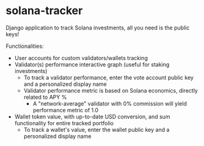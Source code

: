 # solana-tracker
Django application to track Solana investments, all you need is the public keys!

Functionalities:
  - User accounts for custom validators/wallets tracking
  - Validator(s) performance interactive graph (useful for staking investments)
    - To track a validator performance, enter the vote account public key and a personalized display name
    - Validator performance metric is based on Solana economics, directly related to APY %
      - A "network-average" validator with 0% commission will yield performance metric of 1.0
  - Wallet token value, with up-to-date USD conversion, and sum functionality for entire tracked portfolio
    - To track a wallet's value, enter the wallet public key and a personalized display name

